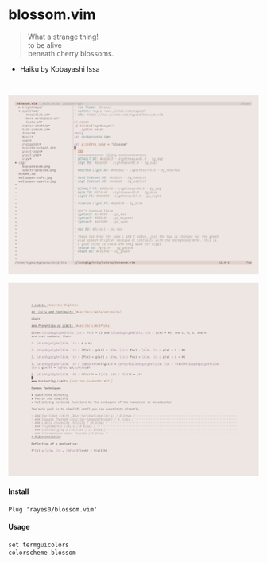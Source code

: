 # blossom.vim

> What a strange thing!  
to be alive  
beneath cherry blossoms.

  - Haiku by Kobayashi Issa

<br>

![](images/screenshot1.png)

![](images/screenshot2.png)

#### Install

```
Plug 'rayes0/blossom.vim'
```

#### Usage

```
set termguicolors
colorscheme blossom
```

